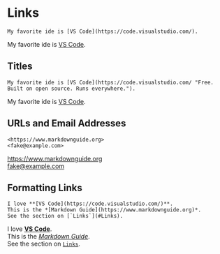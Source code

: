 # Links

```
My favorite ide is [VS Code](https://code.visualstudio.com/).
```
My favorite ide is [VS Code](https://code.visualstudio.com/).

## Titles

```
My favorite ide is [VS Code](https://code.visualstudio.com/ "Free. Built on open source. Runs everywhere.").
```
My favorite ide is [VS Code](https://code.visualstudio.com/ "Free. Built on open source. Runs everywhere.").

## URLs and Email Addresses

```
<https://www.markdownguide.org>
<fake@example.com>
```
<https://www.markdownguide.org><br>
<fake@example.com>

## Formatting Links

```
I love **[VS Code](https://code.visualstudio.com/)**.
This is the *[Markdown Guide](https://www.markdownguide.org)*.
See the section on [`Links`](#Links).
```
I love **[VS Code](https://code.visualstudio.com/)**.<br>
This is the *[Markdown Guide](https://www.markdownguide.org)*.<br>
See the section on [`Links`](#Links).
